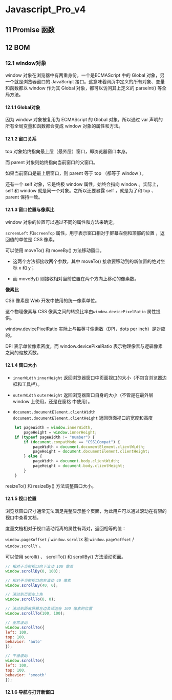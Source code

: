 # Javascript_Pro_v4 #

## 11 Promise 函数 ##

## 12 BOM ##

### 12.1 window对象 ###

 window 对象在浏览器中有两重身份，一个是ECMAScript 中的 Global 对象，另一个就是浏览器窗口的 JavaScript 接口。这意味着网页中定义的所有对象、变量和函数都以 window 作为其 Global 对象，都可以访问其上定义的 parseInt() 等全局方法。

#### 12.1.1 Global对象 ####

因为 window 对象被复用为 ECMAScript 的 Global 对象，所以通过 var 声明的所有全局变量和函数都会变成 window 对象的属性和方法。

#### 12.1.2 窗口关系 ####

top 对象始终指向最上层（最外层）窗口，即浏览器窗口本身。

而 parent 对象则始终指向当前窗口的父窗口。

如果当前窗口是最上层窗口，则 parent 等于 top （都等于 window ）。

还有一个 self 对象，它是终极 window 属性，始终会指向 window 。实际上， self 和 window 就是同一个对象。之所以还要暴露 self ，就是为了和 top 、 parent 保持一致。

#### 12.1.3 窗口位置与像素比 ####

window 对象的位置可以通过不同的属性和方法来确定。

`screenLeft` 和`screenTop` 属性，用于表示窗口相对于屏幕左侧和顶部的位置 ，返回值的单位是 CSS 像素。

可以使用 moveTo() 和 moveBy() 方法移动窗口。

- 这两个方法都接收两个参数，其中 moveTo() 接收要移动到的新位置的绝对坐标 x 和 y；

- 而 moveBy() 则接收相对当前位置在两个方向上移动的像素数。

**像素比**

CSS 像素是 Web 开发中使用的统一像素单位。

这个物理像素与 CSS 像素之间的转换比率由`window.devicePixelRatio` 属性提供。

window.devicePixelRatio 实际上与每英寸像素数（DPI，dots per inch）是对应的。

DPI 表示单位像素密度，而 window.devicePixelRatio 表示物理像素与逻辑像素之间的缩放系数。

#### 12.1.4 窗口大小 ####

- `innerWidth` `innerHeight` 返回浏览器窗口中页面视口的大小（不包含浏览器边框和工具栏）。

- `outerWidth` `outerHeight` 返回浏览器窗口自身的大小（不管是在最外层 window 上使用，还是在窗格 <frame> 中使用）。
- `document.documentElement.clientWidth`  `document.documentElement.clientHeight` 返回页面视口的宽度和高度

```js
    let pageWidth = window.innerWidth,
        pageHeight = window.innerHeight;
    if (typeof pageWidth != "number") {
        if (document.compatMode == "CSS1Compat") {
            pageWidth = document.documentElement.clientWidth;
            pageHeight = document.documentElement.clientHeight;
        } else {
            pageWidth = document.body.clientWidth;
            pageHeight = document.body.clientHeight;
        }
    }
```

 resizeTo() 和 resizeBy() 方法调整窗口大小。

#### 12.1.5 视口位置 ####

浏览器窗口尺寸通常无法满足完整显示整个页面，为此用户可以通过滚动在有限的视口中查看文档。

度量文档相对于视口滚动距离的属性有两对，返回相等的值： 

`window.pageXoffset` / `window.scrollX` 和 `window.pageYoffset` / `window.scrollY` 。

可以使用 scroll() 、 scrollTo() 和 scrollBy() 方法滚动页面。

```js
// 相对于当前视口向下滚动 100 像素
window.scrollBy(0, 100);

// 相对于当前视口向右滚动 40 像素
window.scrollBy(40, 0);

// 滚动到页面左上角
window.scrollTo(0, 0);

// 滚动到距离屏幕左边及顶边各 100 像素的位置
window.scrollTo(100, 100);

// 正常滚动
window.scrollTo({
left: 100,
top: 100,
behavior: 'auto'
});

// 平滑滚动
window.scrollTo({
left: 100,
top: 100,
behavior: 'smooth'
});
```

#### 12.1.6 导航与打开新窗口 ####

